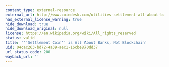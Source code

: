 ```yaml
---
content_type: external-resource
external_url: http://www.coindesk.com/utilities-settlement-all-about-banks-not-blockchain/
has_external_license_warning: true
hide_download: true
hide_download_original: null
license: https://en.wikipedia.org/wiki/All_rights_reserved
status: valid
title: '''Settlement Coin'' is All About Banks, Not Blockchain'
uid: 04cac263-bd72-4a39-aec1-16cbe870dd37
url_status_code: 200
wayback_url: ''
---
```

